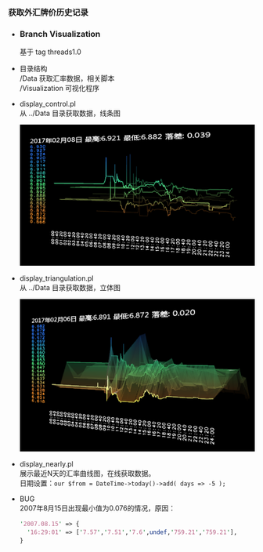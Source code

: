 ### 获取外汇牌价历史记录  

* ### Branch Visualization  
  基于 tag threads1.0  

* 目录结构  
  /Data 获取汇率数据，相关脚本  
  /Visualization 可视化程序  

* display_control.pl  
  从 ../Data 目录获取数据，线条图  

  ![](./Visualization/snap02.png)  

* display_triangulation.pl  
  从 ../Data 目录获取数据，立体图  

  ![](./Visualization/snap01.png)  

* display_nearly.pl  
  展示最近N天的汇率曲线图，在线获取数据。  
  日期设置：`our $from = DateTime->today()->add( days => -5 );`  

* BUG  
  2007年8月15日出现最小值为0.076的情况，原因：  
  ```perl
  '2007.08.15' => {
    '16:29:01' => ['7.57','7.51','7.6',undef,'759.21','759.21'],
  }
  ```
